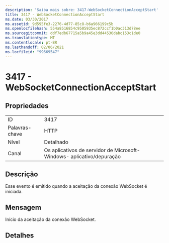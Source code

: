 ```yaml
---
description: 'Saiba mais sobre: 3417-WebSocketConnectionAcceptStart'
title: 3417 - WebSocketConnectionAcceptStart
ms.date: 03/30/2017
ms.assetid: 9d595fe3-2276-4d77-85c8-b6a966199c5b
ms.openlocfilehash: 554a8516854c9505935ec872ccf1b0ac313d78ee
ms.sourcegitcommit: ddf7edb67715a5b9a45e3dd44536dabc153c1de0
ms.translationtype: MT
ms.contentlocale: pt-BR
ms.lasthandoff: 02/06/2021
ms.locfileid: "99669547"
---
```

# <a name="3417---websocketconnectionacceptstart"></a>3417 - WebSocketConnectionAcceptStart

## <a name="properties"></a>Propriedades  
  
|||  
|-|-|  
|ID|3417|  
|Palavras-chave|HTTP|  
|Nível|Detalhado|  
|Canal|Os aplicativos de servidor de Microsoft-Windows- aplicativo/depuração|  
  
## <a name="description"></a>Descrição  

 Esse evento é emitido quando a aceitação da conexão WebSocket é iniciada.  
  
## <a name="message"></a>Mensagem  

 Início da aceitação da conexão WebSocket.  
  
## <a name="details"></a>Detalhes
